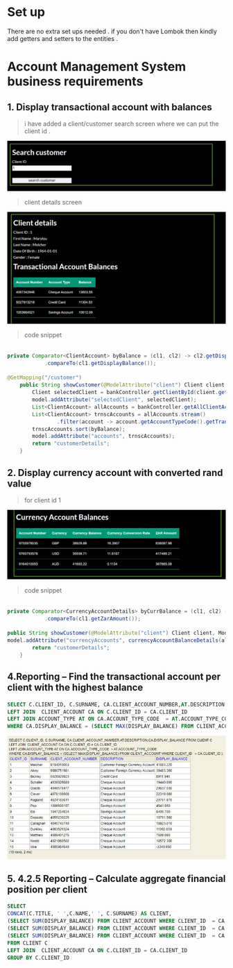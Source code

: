 ﻿# Set up
There are no extra set ups needed . if you don't have Lombok then kindly add getters and setters to the entities . 

# Account Management System business requirements

## 1. Display transactional account with balances

> i have added a client/customer search screen where we can put the client id .

![search customer](images/Capture1.JPG)

> client details screen 

![client details](images/Capture2.JPG)

> code snippet

```java

private Comparator<ClientAccount> byBalance = (cl1, cl2) -> cl2.getDisplayBalance()
			.compareTo(cl1.getDisplayBalance());

@GetMapping("/customer")
	public String showCustomer(@ModelAttribute("client") Client client, Model model) {
		Client selectedClient = bankController.getClientById(client.getClientId());
		model.addAttribute("selectedClient", selectedClient);
		List<ClientAccount> allAccounts = bankController.getAllClientAccountsById(selectedClient.getClientId());
		List<ClientAccount> trnscAccounts = allAccounts.stream()
				.filter(account -> account.getAccountTypeCode().getTransactional()).collect(Collectors.toList());
		trnscAccounts.sort(byBalance);
		model.addAttribute("accounts", trnscAccounts);
		return "customerDetails";
	}


```

## 2. Display currency account with converted rand value 

> for client id 1

![currency conversion details](images/Capture3.JPG)

> code snippet

```java 

private Comparator<CurrencyAccountDetails> byCurrBalance = (cl1, cl2) -> cl2.getZarAmount()
			.compareTo(cl1.getZarAmount());
			
public String showCustomer(@ModelAttribute("client") Client client, Model model) {
model.addAttribute("currencyAccounts", currencyAccountBalanceDetails(allAccounts));
		return "customerDetails";
	}

```

## 4.Reporting – Find the transactional account per client with the highest balance

```SQL
SELECT C.CLIENT_ID, C.SURNAME, CA.CLIENT_ACCOUNT_NUMBER,AT.DESCRIPTION ACCOUNT_DESCRIPTION,CA.DISPLAY_BALANCE FROM CLIENT C
LEFT JOIN  CLIENT_ACCOUNT CA ON C.CLIENT_ID = CA.CLIENT_ID 
LEFT JOIN ACCOUNT_TYPE AT ON CA.ACCOUNT_TYPE_CODE  = AT.ACCOUNT_TYPE_CODE
WHERE CA.DISPLAY_BALANCE = (SELECT MAX(DISPLAY_BALANCE) FROM CLIENT_ACCOUNT WHERE CLIENT_ID   = CA.CLIENT_ID )
```
![currency conversion details](images/Capture5.JPG)

## 5. 4.2.5	Reporting – Calculate aggregate financial position per client

```sql
SELECT 
CONCAT(C.TITLE, ' ',C.NAME,' ', C.SURNAME) AS CLIENT, 
(SELECT SUM(DISPLAY_BALANCE) FROM CLIENT_ACCOUNT WHERE CLIENT_ID  = CA.CLIENT_ID AND  (ACCOUNT_TYPE_CODE <> 'CCRD'  AND ACCOUNT_TYPE_CODE <> 'CHQ' AND ACCOUNT_TYPE_CODE <> 'SVGS' AND ACCOUNT_TYPE_CODE <> 'CFCA') ) AS LOAN_BALANCE,
(SELECT SUM(DISPLAY_BALANCE) FROM CLIENT_ACCOUNT WHERE CLIENT_ID  = CA.CLIENT_ID AND  (ACCOUNT_TYPE_CODE <> 'PLOAN'  AND ACCOUNT_TYPE_CODE <> 'HLOAN' AND ACCOUNT_TYPE_CODE <> 'CFCA')   ) AS TRANSACTIONAL,
(SELECT SUM(DISPLAY_BALANCE) FROM CLIENT_ACCOUNT WHERE CLIENT_ID  = CA.CLIENT_ID ) AS NET_POSITION
FROM CLIENT C
LEFT JOIN  CLIENT_ACCOUNT CA ON C.CLIENT_ID = CA.CLIENT_ID 
GROUP BY C.CLIENT_ID

```

